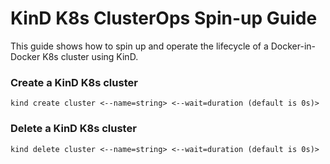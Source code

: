 # KinD K8s ClusterOps Spin-up Guide

This guide shows how to spin up and operate the lifecycle of a Docker-in-Docker K8s cluster using KinD.

### Create a KinD K8s cluster
```
kind create cluster <--name=string> <--wait=duration (default is 0s)>
```

### Delete a KinD K8s cluster
```
kind delete cluster <--name=string> <--wait=duration (default is 0s)>
```

